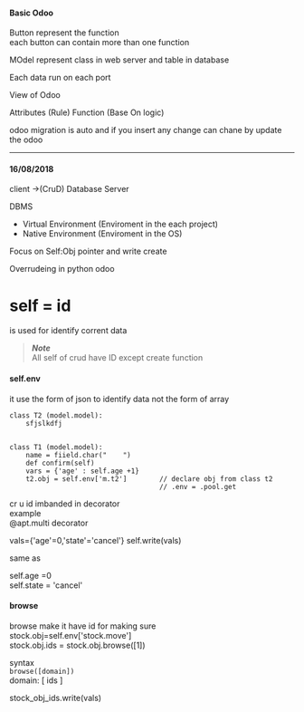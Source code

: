 #### Basic Odoo
Button represent the function   
each button can contain more than one function  

MOdel represent class in web server and table in database

Each data run on each port

View of Odoo

Attributes (Rule)
Function (Base On logic)

odoo migration is auto and if you insert any change can chane by update the odoo

----
#### 16/08/2018

client →(CruD) Database Server  

DBMS

* Virtual Environment (Enviroment in the each project)  
* Native Environment  (Enviroment in the OS)  

Focus on Self:Obj pointer and write create

Overrudeing in python odoo  

# self = id
is used for identify corrent data
>___Note___  
All self of crud have ID except create function 
 
#### self.env
it use the form of json to identify data not the form of array  
````
class T2 (model.model): 
    sfjslkdfj
    
    
class T1 (model.model): 
    name = fiield.char("    ")
    def confirm(self)
    vars = {'age' : self.age +1}
    t2.obj = self.env['m.t2']        // declare obj from class t2
                                     // .env = .pool.get
````
cr u id imbanded in decorator   
example   
@apt.multi  decorator


vals={'age'=0,'state'='cancel'}
self.write(vals)    

same as   

self.age =0  
self.state = 'cancel'  

#### browse
browse make it have id for making sure  
stock.obj=self.env['stock.move']  
stock.obj.ids = stock.obj.browse([1])  

syntax   
`browse([domain])`  
domain: [ ids ]  

stock_obj_ids.write(vals)  

